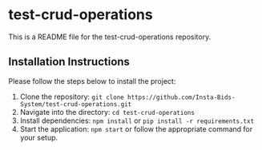 # test-crud-operations

This is a README file for the test-crud-operations repository.

## Installation Instructions

Please follow the steps below to install the project:
1. Clone the repository: `git clone https://github.com/Insta-Bids-System/test-crud-operations.git`
2. Navigate into the directory: `cd test-crud-operations`
3. Install dependencies: `npm install` or `pip install -r requirements.txt`
4. Start the application: `npm start` or follow the appropriate command for your setup.